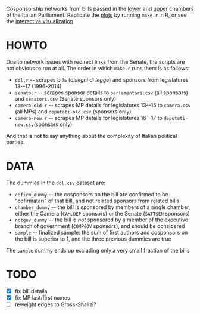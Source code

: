Cosponsorship networks from bills passed in the [lower](http://www.camera.it/) and [upper](http://www.senato.it/) chambers of the Italian Parliament. Replicate the [plots](http://briatte.org/parlamento/plots.html) by running `make.r` in R, or see the [interactive visualization](http://briatte.org/parlamento/).

# HOWTO

Due to network issues with redirect links from the Senate, the scripts are not obvious to run at all. The order in which `make.r` runs them is as follows:

* `ddl.r` -- scrapes bills (_disegni di legge_) and sponsors from legislatures 13--17 (1996-2014)
* `senato.r` -- scrapes sponsor details to `parlamentari.csv` (all sponsors) and `senatori.csv` (Senate sponsors only)
* `camera-old.r` -- scrapes MP details for legislatures 13--15 to `camera.csv` (all MPs) and `deputati-old.csv` (sponsors only)
* `camera-new.r` -- scrapes MP details for legislatures 16--17 to `deputati-new.csv`(sponsors only)

And that is not to say anything about the complexity of Italian political parties.

# DATA

The dummies in the `ddl.csv` dataset are:

* `cofirm_dummy` -- the cosponsors on the bill are confirmed to be "cofirmatari" of that bill, and not related sponsors from related bills
* `chamber_dummy` -- the bill is sponsored by members of a single chamber, either the Camera (`CAM.DEP` sponsors) or the Senate (`SATTSEN` sponsors)
* `notgov_dummy` -- the bill is _not_ sponsored by a member of the executive branch of government (`COMPGOV` sponsors), and should be considered
* `sample` -- finalized sample: the sum of first authors and cosponsors on the bill is superior to 1, and the three previous dummies are true

The `sample` dummy ends up excluding only a very small fraction of the bills.

# TODO

* [x] fix bill details
* [x] fix MP last/first names
* [ ] reweight edges to Gross-Shalizi?
